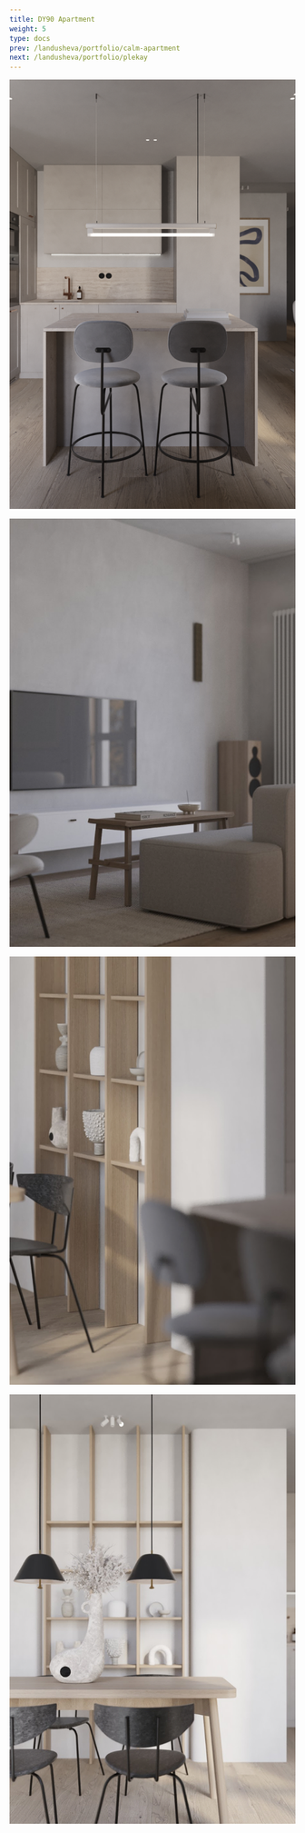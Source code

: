 ```yaml
---
title: DY90 Apartment
weight: 5
type: docs
prev: /landusheva/portfolio/calm-apartment
next: /landusheva/portfolio/plekay
---
```

![1](dy1.jpg)

![2](dy2.jpg)

![3](dy3.jpg)

![4](dy4.jpg)